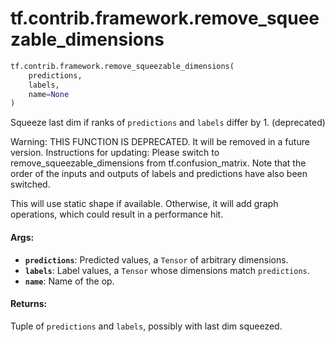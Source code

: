 <div itemscope itemtype="http://developers.google.com/ReferenceObject">
<meta itemprop="name" content="tf.contrib.framework.remove_squeezable_dimensions" />
<meta itemprop="path" content="Stable" />
</div>

# tf.contrib.framework.remove_squeezable_dimensions

``` python
tf.contrib.framework.remove_squeezable_dimensions(
    predictions,
    labels,
    name=None
)
```

Squeeze last dim if ranks of `predictions` and `labels` differ by 1. (deprecated)

Warning: THIS FUNCTION IS DEPRECATED. It will be removed in a future version.
Instructions for updating:
Please switch to remove_squeezable_dimensions from tf.confusion_matrix. Note that the order of the inputs and outputs of labels and predictions have also been switched.

This will use static shape if available. Otherwise, it will add graph
operations, which could result in a performance hit.

#### Args:

* <b>`predictions`</b>: Predicted values, a `Tensor` of arbitrary dimensions.
* <b>`labels`</b>: Label values, a `Tensor` whose dimensions match `predictions`.
* <b>`name`</b>: Name of the op.


#### Returns:

Tuple of `predictions` and `labels`, possibly with last dim squeezed.
